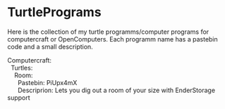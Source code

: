 # TurtlePrograms
Here is the collection of my turtle programms/computer programs for computercraft or OpenComputers.
Each programm name has a pastebin code and a small description.

Computercraft:<br>
&nbsp;&nbsp;Turtles:<br>
&nbsp;&nbsp;&nbsp;&nbsp;Room:<br>
&nbsp;&nbsp;&nbsp;&nbsp;&nbsp;&nbsp;Pastebin: PiUpx4mX<br>
&nbsp;&nbsp;&nbsp;&nbsp;&nbsp;&nbsp;Descriprion: Lets you dig out a room of your size with EnderStorage support
